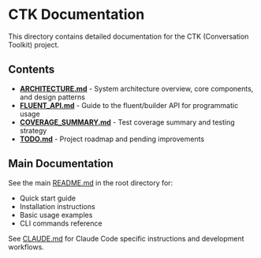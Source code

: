 # CTK Documentation

This directory contains detailed documentation for the CTK (Conversation Toolkit) project.

## Contents

- **[ARCHITECTURE.md](ARCHITECTURE.md)** - System architecture overview, core components, and design patterns
- **[FLUENT_API.md](FLUENT_API.md)** - Guide to the fluent/builder API for programmatic usage
- **[COVERAGE_SUMMARY.md](COVERAGE_SUMMARY.md)** - Test coverage summary and testing strategy
- **[TODO.md](TODO.md)** - Project roadmap and pending improvements

## Main Documentation

See the main [README.md](../README.md) in the root directory for:
- Quick start guide
- Installation instructions
- Basic usage examples
- CLI commands reference

See [CLAUDE.md](../CLAUDE.md) for Claude Code specific instructions and development workflows.
